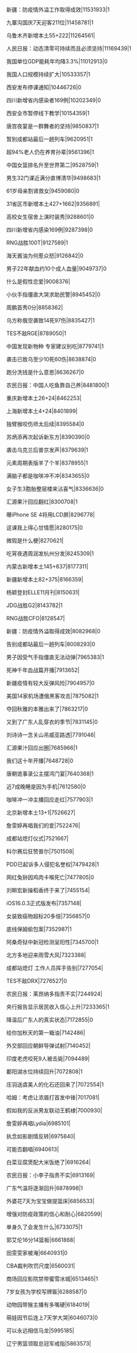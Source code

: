 新疆：防疫情外溢工作取得成效|11531933|1

九寨沟国庆7天迎客211位|11458781|1

乌鲁木齐新增本土55+222|11264561|

人民日报：动态清零可持续而且必须坚持|11169439|1

我国单位GDP能耗年均降3.3%|11012913|0

我国人口规模持续扩大|10533357|1

西安发布停课通知|10446726|0

四川新增省内感染者169例|10202349|0

西安全市暂停线下教学|10154359|1

唐宫夜宴是一群舞者的坚持|9850837|1

暂别成都站最后一趟列车|9620951|1

超94%老人仍在养育孙辈|9561396|1

中国女篮排名升至世界第二|9528759|1

男生32门课近满分直博清华|9498683|1

61岁母亲割肾救女|9459080|0

31省区市新增本土427+1662|9356891|

高校女生宿舍上演时装秀|9288601|0

四川新增省内感染169例|9287398|0

RNG战胜100T|9127589|1

海天酱油为何惹众怒|9126842|0

男子22年献血约10个成人血量|9049737|0

什么是假性恋爱|9008376|

小伙手指僵直大哭求助民警|8945452|0

周鹏首秀0分|8858362|

乌方称俄空袭致14死97伤|8835427|1

TES不敌RGE|8789050|1

中国发现新物种 专家建议别吃|8779741|1

袭击已致乌至少10死60伤|8638874|0

跑分洗钱是什么意思|8636267|0

农民日报：中国人吃鱼靠自己养|8481800|1

重庆新增本土26+24|8462253|

上海新增本土4+24|8401899|

独臂猴咬伤师太后续|8395584|0

苏炳添再次起诉新东方|8390390|0

袭击乌克兰后普京发声|8379639|1

元素周期表版羊了个羊|8378955|1

满脑子都是咖啡冲不冲|8343655|0

女子生3胞胎整层楼来沾喜气|8336636|0

汇源果汁回应翻红|8300708|1

曝iPhone SE 4将用LCD屏|8296778|

这课我上得心甘情愿|8280175|0

微瑕是什么梗|8270621|

吃宵夜遇周润发杭州分发|8245309|1

内蒙古新增本土145+637|8177311|

新疆新增本土82+375|8166359|

杨颖登封ELLE11月刊|8150631|

JDG战胜G2|8143782|1

RNG战胜CFO|8128547|

新疆：防疫情外溢取得成效|8082968|0

告别成都站最后一趟列车|8008293|0

男子因受气手指僵直无法动弹|7965383|1

死神千年血战篇开播|7913652|

新疆疫情有较大反弹风险|7904957|0

美国14家机场遭俄黑客攻击|7875082|1

夺回秋雅的本雅出来了|7863217|0

又到了广东人乱穿衣的季节|7831145|0

刘诗诗一念关山吊威亚路透|7791046|

汇源果汁回应出圈|7685966|1

我们这十年开播|7648728|0

唐朝诡事录公主摆鸿门宴|7640368|1

近7成晚睡是因为手机|7612580|0

咖啡冲一冲主播回应走红|7577903|1

北京新增本土13+1|7526627|

詹雯婷再唱我们的爱|7522476|

成都站熄灯仪式|7521667|

科尔赛后狂赞普尔|7501508|

PDD已起诉多人侵犯名誉权|7479428|1

网红兔狲因鸡肉卡喉死亡|7477805|0

刘畊宏新操稻香终于来了|7455154|

iOS16.0.3正式版发布|7357148|

女装致癌物超标20多倍|7356857|0

底线保姆偷包案|7352987|1

阿桑奇狱中新冠检测呈阳性|7345700|1

北方多地迎来雨雪大风|7323388|

成都站熄灯 工作人员挥手告别|7277054|

TES不敌DRX|7276527|0

农民日报：莱昂纳多指责不实|7244924|

央行报告显示居民收入信心上升|7233365|1

降温后广东人的真实状态|7172855|0

给你加秋天的第一箱油|7142486|

外交部回应朝鲜导弹试射|7140452|

印度老虎咬死9人被击毙|7094489|

鄱阳湖水位持续回升|7072808|1

庄羽送虞美人的化石还回来了|7072554|1

哈姆：考虑让浓眉打首发中锋|7017081|

假如我的反派男友联动王鹤棣|7000930|

詹雯婷再唱Lydia|6985101|

执念如影剧情反转|6975840|

可能否翻唱|6940613|

白菜豆腐煲配大米饭绝了|6916264|

农民日报：小李子指责不实|6913169|

广东气温将逐渐回升|6878998|1

外婆花7天为宝宝做提篮床|6856533|

增强对防疫政策的信心和耐心|6820599|

单身久了会发生什么|6733075|1

郭艾伦16分14篮板|6661868|

田雯雯家被淹|6640931|0

CBA裁判吹罚尺度|6560031|

商场回应影院禁带蜜雪冰城|6513465|1

7岁女孩为学校写牌匾|6288587|0

动物园带猴主播有多嘴硬|6184019|

萌娃因节后连上7天学大哭|6046073|0

可以永远相信马龙|5995185|

辽宁男篮领取总冠军戒指|5863573|

